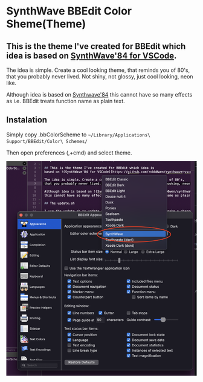 # SynthWave BBEdit Color Sheme(Theme)

## This is the theme I've created for BBEdit which idea is based on [SynthWave'84 for VSCode](https://github.com/robb0wen/synthwave-vscode).

The idea is simple. Create a cool looking theme, that reminds you of 80's,
that you probably never lived. Not shiny, not glossy, just cool looking, neon like.

Although idea is based on [Synthwave'84](https://github.com/robb0wen/synthwave-vscode)
this cannot have so many effects as i.e. BBEdit treats function name as plain text.

## Instalation

Simply copy .bbColorScheme to `~/Library/Applications\ Support/BBEdit/Color\ Schemes/`

Then open preferences (,+cmd) and select theme. 

![Theme](.github/theme.png)
